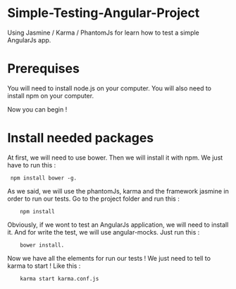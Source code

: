 # Simple-Testing-Angular-Project
Using Jasmine / Karma / PhantomJs for learn how to test a simple AngularJs app.

# Prerequises

You will need to install node.js on your computer.
You will also need to install npm on your computer.

Now you can begin !

# Install needed packages

At first, we will need to use bower. Then we will install it with npm. We just have to run this : 
```
 npm install bower -g.
```

As we said, we will use the phantomJs, karma and the framework jasmine in order to run our tests. 
Go to the project folder and run this :
```
    npm install
```

Obviously, if we wont to test an AngularJs application, we will need to install it. And for write the test, we will use angular-mocks.
Just run this :
```
    bower install.
```

Now we have all the elements for run our tests ! We just need to tell to karma to start ! Like this :
```
    karma start karma.conf.js
```
